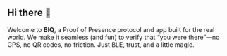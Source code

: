 ## Hi there 👋

Welcome to **BIQ**, a Proof of Presence protocol and app built for the real world.
We make it seamless (and fun) to verify that “you were there”—no GPS, no QR codes, no friction.
Just BLE, trust, and a little magic.
<!--

**Here are some ideas to get you started:**

🙋‍♀️ A short introduction - what is your organization all about?
🌈 Contribution guidelines - how can the community get involved?
👩‍💻 Useful resources - where can the community find your docs? Is there anything else the community should know?
🍿 Fun facts - what does your team eat for breakfast?
🧙 Remember, you can do mighty things with the power of [Markdown](https://docs.github.com/github/writing-on-github/getting-started-with-writing-and-formatting-on-github/basic-writing-and-formatting-syntax)
-->
